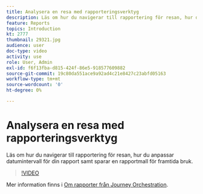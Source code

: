 ```yaml
---
title: Analysera en resa med rapporteringsverktyg
description: Läs om hur du navigerar till rapportering för resan, hur du anpassar datumintervall för din rapport samt sparar en rapportmall för framtida bruk.
feature: Reports
topics: Introduction
kt: 2777
thumbnail: 29321.jpg
audience: user
doc-type: video
activity: use
role: User, Admin
exl-id: f6f13fba-d815-424f-86e5-918577609882
source-git-commit: 19c80da551ace9a92ad4c21e8427c23abfd05163
workflow-type: tm+mt
source-wordcount: '0'
ht-degree: 0%

---
```


# Analysera en resa med rapporteringsverktyg

Läs om hur du navigerar till rapportering för resan, hur du anpassar datumintervall för din rapport samt sparar en rapportmall för framtida bruk.

>[!VIDEO](https://video.tv.adobe.com/v/29321?quality=12)

Mer information finns i [Om rapporter från Journey Orchestration](https://experienceleague.adobe.com/docs/journeys/using/journey-reports/about-journey-reports.html?lang=sv).
